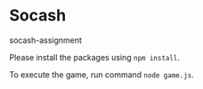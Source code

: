 # Socash
socash-assignment


Please install the packages using `npm install`.

To execute the game, run command `node game.js`. 


